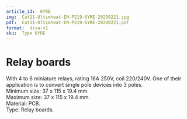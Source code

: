 ```yaml
---
article_id:  6YRE
img:  Cat11-Ultimheat-EN-P219-6YRE-20200221.jpg
pdf:  Cat11-Ultimheat-EN-P219-6YRE-20200221.pdf
format:  diva-v1
sku:  Type 6YRE
---
```

# Relay boards

With 4 to 6 miniature relays, rating 16A 250V, coil 220/240V. 
One of their application is to convert single pole devices into 3 poles.  
Minimum size: 37 x 115 x 19.4 mm.  
Maximum size: 37 x 115 x 19.4 mm.  
Material: PCB.  
Type: Relay boards.  

